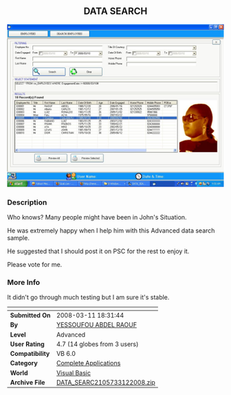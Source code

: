 ﻿<div align="center">

## DATA SEARCH

<img src="PIC2008312718508039.JPG">
</div>

### Description

Who knows? Many people might have been in John's Situation.

He was extremely happy when I help him with this Advanced data search sample.

He suggested that I should post it on PSC for the rest to enjoy it.

Please vote for me.
 
### More Info
 
It didn't go through much testing but I am sure it's stable.


<span>             |<span>
---                |---
**Submitted On**   |2008-03-11 18:31:44
**By**             |[YESSOUFOU ABDEL RAOUF](https://github.com/Planet-Source-Code/PSCIndex/blob/master/ByAuthor/yessoufou-abdel-raouf.md)
**Level**          |Advanced
**User Rating**    |4.7 (14 globes from 3 users)
**Compatibility**  |VB 6\.0
**Category**       |[Complete Applications](https://github.com/Planet-Source-Code/PSCIndex/blob/master/ByCategory/complete-applications__1-27.md)
**World**          |[Visual Basic](https://github.com/Planet-Source-Code/PSCIndex/blob/master/ByWorld/visual-basic.md)
**Archive File**   |[DATA\_SEARC2105733122008\.zip](https://github.com/Planet-Source-Code/yessoufou-abdel-raouf-data-search__1-70249/archive/master.zip)








